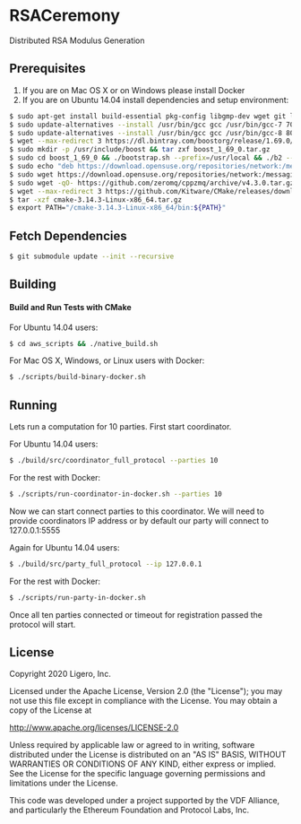 # RSACeremony
Distributed RSA Modulus Generation

## Prerequisites
1. If you are on Mac OS X or on Windows please install Docker
2. If you are on Ubuntu 14.04 install dependencies and setup environment:
```bash
$ sudo apt-get install build-essential pkg-config libgmp-dev wget git libmpfr-dev libsodium-dev gcc-8 g++-8 libzmq3-dev
$ sudo update-alternatives --install /usr/bin/gcc gcc /usr/bin/gcc-7 700 --slave /usr/bin/g++ g++ /usr/bin/g++-7
$ sudo update-alternatives --install /usr/bin/gcc gcc /usr/bin/gcc-8 800 --slave /usr/bin/g++ g++ /usr/bin/g++-8
$ wget --max-redirect 3 https://dl.bintray.com/boostorg/release/1.69.0/source/boost_1_69_0.tar.gz
$ sudo mkdir -p /usr/include/boost && tar zxf boost_1_69_0.tar.gz
$ sudo cd boost_1_69_0 && ./bootstrap.sh --prefix=/usr/local && ./b2 --with=all install && echo "/usr/local/lib" >> /etc/ld.so.conf.d/local.conf && ldconfig
$ sudo echo "deb https://download.opensuse.org/repositories/network:/messaging:/zeromq:/release-stable/xUbuntu_18.04 ./" >> /etc/apt/sources.list
$ sudo wget https://download.opensuse.org/repositories/network:/messaging:/zeromq:/release-stable/xUbuntu_18.04/Release.key -qO- | apt-key add
$ sudo wget -qO- https://github.com/zeromq/cppzmq/archive/v4.3.0.tar.gz | tar xvzf - -C /usr/local/include
$ wget --max-redirect 3 https://github.com/Kitware/CMake/releases/download/v3.14.3/cmake-3.14.3-Linux-x86_64.tar.gz
$ tar -xzf cmake-3.14.3-Linux-x86_64.tar.gz
$ export PATH="/cmake-3.14.3-Linux-x86_64/bin:${PATH}"
```
## Fetch Dependencies
```bash
$ git submodule update --init --recursive
```

## Building

#### Build and Run Tests with CMake 

For Ubuntu 14.04 users:
```bash
$ cd aws_scripts && ./native_build.sh
```

For Mac OS X, Windows, or Linux users with Docker:
```bash
$ ./scripts/build-binary-docker.sh
```


## Running

Lets run a computation for 10 parties. First start coordinator.

For Ubuntu 14.04 users:
```bash
$ ./build/src/coordinator_full_protocol --parties 10
```

For the rest with Docker:
```bash
$ ./scripts/run-coordinator-in-docker.sh --parties 10
```

Now we can start connect parties to this coordinator. We will need to 
provide coordinators IP address or by default our party will connect to 127.0.0.1:5555

Again for Ubuntu 14.04 users:
```bash
$ ./build/src/party_full_protocol --ip 127.0.0.1
```

For the rest with Docker:
```bash
$ ./scripts/run-party-in-docker.sh
```

Once all ten parties connected or timeout for registration passed the protocol will start.


## License 

Copyright 2020 Ligero, Inc.

Licensed under the Apache License, Version 2.0 (the "License");
you may not use this file except in compliance with the License.
You may obtain a copy of the License at

   http://www.apache.org/licenses/LICENSE-2.0

Unless required by applicable law or agreed to in writing, software
distributed under the License is distributed on an "AS IS" BASIS,
WITHOUT WARRANTIES OR CONDITIONS OF ANY KIND, either express or implied.
See the License for the specific language governing permissions and
limitations under the License.



This code was developed under a project supported by the VDF Alliance, 
and particularly the Ethereum Foundation and Protocol Labs, Inc.
